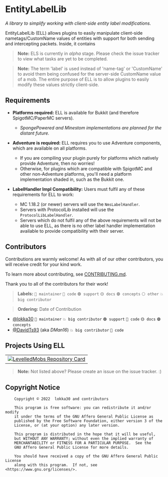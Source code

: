 # EntityLabelLib

*A library to simplify working with client-side entity label modifications.*

EntityLabelLib (ELL) allows plugins to easily manipulate client-side nametags/CustomName values of
entities with support for both sending and intercepting packets. Inside, it contains 

> **Note:** ELS is currently in *alpha* stage. Please check the issue tracker to view what tasks
> are yet to be completed.

> **Note:** The term 'label' is used instead of
> 'name-tag' or 'CustomName' to avoid them
> being confused for the server-side CustomName value of a mob.
> The entire purpose of ELL is to allow plugins
> to easily modify these values strictly client-side.

## Requirements

- **Platforms required:** ELL is available for Bukkit (and therefore SpigotMC/PaperMC servers).
  - *SpongePowered and Minestom implementations are planned for the distant future.*
  
- **Adventure is required:** ELL requires you to use Adventure components,
which are available on all platforms.
  - If you are compiling your plugin purely for platforms which natively provide Adventure, then
  no worries!
  - Otherwise, for plugins which are compatible with SpigotMC and other non-Adventure
  platforms, you'll need a platform implementation shaded in, such as the Bukkit one.

- **LabelHandler Impl Compatibility:** Users must fulfil any of these requirements for ELL to work:
  - MC 1.18.2 (or newer) servers will use the `NmsLabelHandler`.
  - Servers with ProtocolLib installed will use the `ProtocolLibLabelHandler`.
  - Servers which do not fulfil any of the above requirements will not be able to use ELL, as there
  is no other label handler implementation available to provide compatibility with their server.

## Contributors

Contributions are warmly welcome! As with all of our other contributors, you will receive credit
for your kind work.

To learn more about contributing, see [CONTRIBUTING.md](CONTRIBUTING.md).

Thank you to all of the contributors for their work!

> **Labels:** `🔴 maintainer` `🔵 code` `🟢 support` `🟡 docs` `🟣 concepts` `⚪️ other` `💥 big contributor`

> **Ordering:** Date of Contribution

- [@lokka30](https://github.com/lokka30) `🔴 maintainer` `💥 big contributor` `🟢 support` `🔵 code` `🟡 docs` `🟣 concepts`
- [@DavidTs93](https://github.com/DavidTs93) (aka *DMan16*) `💥 big contributor` `🔵 code`

## Projects Using ELL

<table>
    <tr>
        <td><a href="https://github.com/ArcanePlugins/LevelledMobs"><img src="https://github-readme-stats.vercel.app/api/pin/?username=ArcanePlugins&repo=LevelledMobs&show_owner=true&theme=react" alt="LevelledMobs Repository Card"></a></td>
    </tr>
</table>

> **Note:** Not listed above? Please create an issue on the issue tracker. :)

## Copyright Notice

        Copyright © 2022  lokka30 and contributors

        This program is free software: you can redistribute it and/or modify
        it under the terms of the GNU Affero General Public License as
        published by the Free Software Foundation, either version 3 of the
        License, or (at your option) any later version.

        This program is distributed in the hope that it will be useful,
        but WITHOUT ANY WARRANTY; without even the implied warranty of
        MERCHANTABILITY or FITNESS FOR A PARTICULAR PURPOSE.  See the
        GNU Affero General Public License for more details.

        You should have received a copy of the GNU Affero General Public License
        along with this program.  If not, see <https://www.gnu.org/licenses/>.

